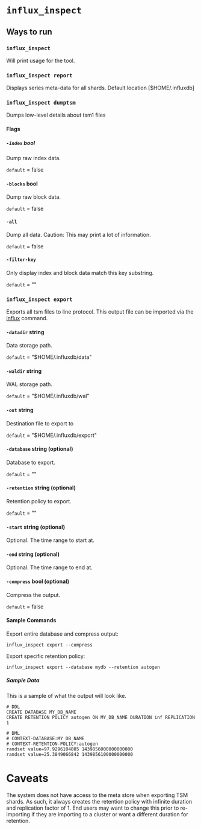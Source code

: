 # `influx_inspect`

## Ways to run

### `influx_inspect`
Will print usage for the tool.

### `influx_inspect report`
Displays series meta-data for all shards.  Default location [$HOME/.influxdb]

### `influx_inspect dumptsm`
Dumps low-level details about tsm1 files

#### Flags

##### `-index` bool
Dump raw index data.

`default` = false

#### `-blocks` bool
Dump raw block data.

`default` = false

#### `-all`
Dump all data. Caution: This may print a lot of information.

`default` = false

#### `-filter-key`
Only display index and block data match this key substring.

`default` = ""


### `influx_inspect export`
Exports all tsm files to line protocol.  This output file can be imported via the [influx](https://github.com/ivopetiz/influxdb/tree/master/importer#running-the-import-command) command.


#### `-datadir` string
Data storage path.

`default` = "$HOME/.influxdb/data"

#### `-waldir` string
WAL storage path.

`default` = "$HOME/.influxdb/wal"

#### `-out` string
Destination file to export to

`default` = "$HOME/.influxdb/export"

#### `-database` string (optional)
Database to export.

`default` = ""

#### `-retention` string (optional)
Retention policy to export.

`default` = ""

#### `-start` string (optional)
Optional. The time range to start at.

#### `-end` string (optional)
Optional. The time range to end at.

#### `-compress` bool (optional)
Compress the output.

`default` = false

#### Sample Commands

Export entire database and compress output:
```
influx_inspect export --compress
```

Export specific retention policy:
```
influx_inspect export --database mydb --retention autogen
```

##### Sample Data
This is a sample of what the output will look like.

```
# DDL
CREATE DATABASE MY_DB_NAME
CREATE RETENTION POLICY autogen ON MY_DB_NAME DURATION inf REPLICATION 1

# DML
# CONTEXT-DATABASE:MY_DB_NAME
# CONTEXT-RETENTION-POLICY:autogen
randset value=97.9296104805 1439856000000000000
randset value=25.3849066842 1439856100000000000
```

# Caveats

The system does not have access to the meta store when exporting TSM shards.  As such, it always creates the retention policy with infinite duration and replication factor of 1.
End users may want to change this prior to re-importing if they are importing to a cluster or want a different duration for retention.
